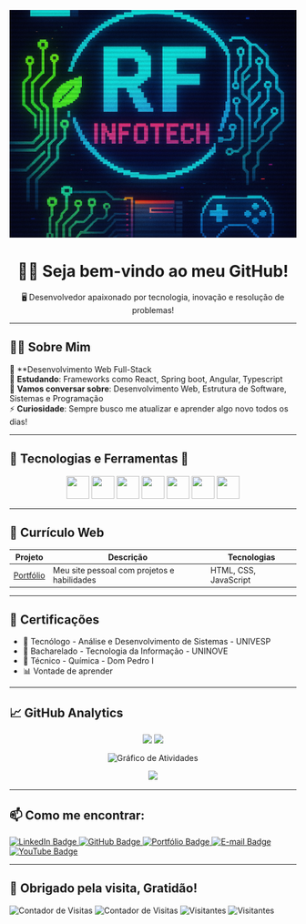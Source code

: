 <p align="center">
  <img 
    src="https://raw.githubusercontent.com/FogacaDev/FogacaDev/main/InfoTech.png" 
    alt="RF Infotech Logo" 
    style="width: 100%; max-width: 100%; height: 400px; object-fit: cover;"/>
</p>

<h1 align="center">👨‍💻 Seja bem-vindo ao meu GitHub!</h1>
<p align="center">🖥️ Desenvolvedor apaixonado por tecnologia, inovação e resolução de problemas!</p>

---

## 🙋‍♂️ Sobre Mim

🔭 **Desenvolvimento Web Full-Stack\
🌱 **Estudando**: Frameworks como React, Spring boot, Angular, Typescript\
💬 **Vamos conversar sobre**: Desenvolvimento Web, Estrutura de Software, Sistemas e Programação\
⚡ **Curiosidade**: Sempre busco me atualizar e aprender algo novo todos os dias! 

---

## 🧠 Tecnologias e Ferramentas 🧪

<p align="center">
  <img src="https://cdn.jsdelivr.net/gh/devicons/devicon/icons/html5/html5-original.svg" width="40" height="40"/>
  <img src="https://cdn.jsdelivr.net/gh/devicons/devicon/icons/css3/css3-original.svg" width="40" height="40"/>
  <img src="https://cdn.jsdelivr.net/gh/devicons/devicon/icons/javascript/javascript-original.svg" width="40" height="40"/>
  <img src="https://cdn.jsdelivr.net/gh/devicons/devicon/icons/bootstrap/bootstrap-plain.svg" width="40" height="40"/>
  <img src="https://cdn.jsdelivr.net/gh/devicons/devicon/icons/nodejs/nodejs-original.svg" width="40" height="40"/>
  <img src="https://cdn.jsdelivr.net/gh/devicons/devicon/icons/git/git-original.svg" width="40" height="40"/>
  <img src="https://cdn.jsdelivr.net/gh/devicons/devicon/icons/java/java-original.svg" width="40" height="40"/>
</p>

---

## 💼 Currículo Web

| Projeto | Descrição | Tecnologias |
|--------|------------|-------------|
| [Portfólio](https://fogacadev.github.io/portifolio/) | Meu site pessoal com projetos e habilidades | HTML, CSS, JavaScript |

---

## 📜 Certificações

- 🏅 Tecnólogo - Análise e Desenvolvimento de Sistemas - UNIVESP
- 🤖 Bacharelado - Tecnologia da Informação - UNINOVE
- 🧪 Técnico - Química - Dom Pedro I
- 📊 Vontade de aprender

---

## 📈 GitHub Analytics

<div align="center">
  <img height="180em" src="https://github-readme-stats.vercel.app/api?username=FogacaDev&show_icons=true&theme=github_dark&hide_border=false&include_all_commits=true&count_private=true"/>
  <img height="180em" src="https://github-readme-stats.vercel.app/api/top-langs/?username=FogacaDev&layout=compact&langs_count=10&theme=github_dark&hide_border=false"/>
</div>

<p align="center">
  <img src="https://github-readme-activity-graph.vercel.app/graph?username=FogacaDev&theme=github-dark&hide_border=true" alt="Gráfico de Atividades"/>
</p>

<p align="center">
  <img src="https://github-profile-trophy.vercel.app/?username=FogacaDev&theme=darkhub&no-frame=true&row=1&column=6"/>
</p>

---

## 📫 Como me encontrar:

<p>
  <a href="https://www.linkedin.com/in/fogacadev/" target="_blank">
    <img src="https://img.shields.io/badge/LinkedIn-FogacaDev-blue?style=for-the-badge&logo=linkedin" alt="LinkedIn Badge"/>
  </a>
  <a href="https://github.com/FogacaDev" target="_blank">
    <img src="https://img.shields.io/badge/GitHub-FogacaDev-181717?style=for-the-badge&logo=github" alt="GitHub Badge"/>
  </a>
  <a href="https://fogacadev.github.io/portifolio/" target="_blank">
    <img src="https://img.shields.io/badge/Portfólio-Visite%20meu%20site-8A4FFF?style=for-the-badge&logo=google-chrome" alt="Portfólio Badge"/>
  </a>
  <a href="mailto:renan.fogaca@hotmail.com">
    <img src="https://img.shields.io/badge/E--mail-renan.fogaca@hotmail.com-D14836?style=for-the-badge&logo=gmail" alt="E-mail Badge"/>
  </a>
  <a href="https://www.youtube.com/@deathrashgames" target="_blank">
    <img src="https://img.shields.io/badge/YouTube-DeathrashGames-FF0000?style=for-the-badge&logo=youtube" alt="YouTube Badge"/>
  </a>
</p>

---

## 🙏 Obrigado pela visita, Gratidão!

![Contador de Visitas](https://komarev.com/ghpvc/?username=FogacaDev&style=flat-square&color=blue)
![Contador de Visitas](https://komarev.com/ghpvc/?username=FogacaDev&style=for-the-badge&color=0abde3)
![Visitantes](https://img.shields.io/badge/Visitantes-🔵%20123k-blue?style=for-the-badge&logo=github)
![Visitantes](https://revolutionize.github.io/github-profile-views-badge/badge.svg?username=FogacaDev)


